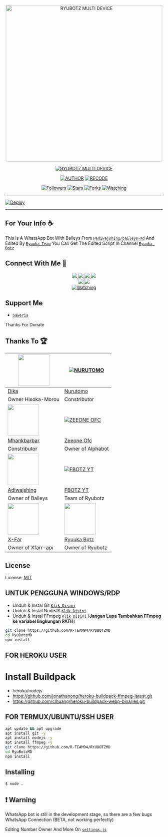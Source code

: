 <p align="center">
<img src="https://telegra.ph/file/0c948e309cc07fb7f3cfa.jpg" alt="RYUBOTZ MULTI DEVICE" width="500"/>


</p>
<p align="center">
<a href="#"><img title="RYUBOTZ MULTI DEVICE" src="https://img.shields.io/badge/RYUBOTZ MULTI DEVICE-green?colorA=%23ff0000&colorB=%23017e40&style=for-the-badge"></a>
</p>
<p align="center">
<a href="https://github.com/DikaArdnt/Hisoka-Morou"><img title="AUTHOR" src="https://img.shields.io/badge/Author-DIKA%20ARDNT-red.svg?style=for-the-badge&logo=github"></a>
<a href="https://github.com/R-TEAM94/RYUBOTZMD"><img title="RECODE" src="https://img.shields.io/badge/Recode-RYUUKA%20TEAM-red.svg?style=for-the-badge&logo=github"></a>
</p>
<p align="center">
<a href="https://github.com/R-TEAM94/RYUBOTZMD"><img title="Followers" src="https://img.shields.io/github/followers/FBOTZ-YT?color=blue&style=flat-square"></a>
<a href="https://github.com/R-TEAM94/RYUBOTZMD"><img title="Stars" src="https://img.shields.io/github/stars/R-TEAM94/RYUBOTZMD?color=red&style=flat-square"></a>
<a href="https://github.com/R-TEAM94/RYUBOTZMD/network/members"><img title="Forks" src="https://img.shields.io/github/forks/R-TEAM94/RYUBOTZMD?color=red&style=flat-square"></a>
<a href="https://github.com/R-TEAM94/RYUBOTZMD/watchers"><img title="Watching" src="https://img.shields.io/github/watchers/R-TEAM94/RYUBOTZMD?label=Watchers&color=blue&style=flat-square"></a>
</p>

---

[![Deploy](https://www.herokucdn.com/deploy/button.svg)](https://heroku.com/deploy?template=https://github.com/R-TEAM94/RYUBOTZMD)

---

## For Your Info ☕
This Is A WhatsApp Bot With Baileys From [`@adiwajshing/baileys-md`](https://github.com/adiwajshing/baileys/tree/multi-device) And Edited By [`Ryuuka Team`](https://github.com/R-TEAM94/RYUBOTZMD) You Can Get The Edited Script In Channel [`Ryuuka Botz`](https://youtube.com/channel/UCjxavxEQa1Wd9A4J9tOmATA)

## Connect With Me 🌱
<p align="center">
  <a href="https://instagram.com/fandyyy._"><img src="https://img.shields.io/badge/Instagram-E4405F?style=for-the-badge&logo=instagram&logoColor=white"/> 
  <a href="https://wa.me/message/FDEA65XQNZMAF1"><img src="https://img.shields.io/badge/WhatsApp%20Group-25D366?style=for-the-badge&logo=whatsapp&logoColor=white" />
  <a href="https://chat.whatsapp.com/Cyy7ERb3iZZEOSEdSRP2BW"><img src="https://img.shields.io/badge/WhatsApp-25D366?style=for-the-badge&logo=whatsapp&logoColor=white" />
  <a href="https://youtube.com/channel/UCjxavxEQa1Wd9A4J9tOmATA"><img src="https://img.shields.io/badge/YouTube-Ryuuka Botz-ff0000?style=for-the-badge&logo=youtube&logoColor=ff0000&link=https://youtube.com/c/RyuukaBotz" /><br>
  <a name=Ryuuka Botz&label=VIEWS&style=flat-square&color=orange" />
  <a href="https://github.com/R-TEAM94"><img src="https://img.shields.io/badge/-GitHub-black?style=flat-square&logo=github" /> 
  <a href="https://youtube.com/channel/UCjxavxEQa1Wd9A4J9tOmATA"><img src="https://img.shields.io/youtube/channel/subscribers/RyuukaBotz?style=social" /> <br>
  <a href="https://komarev.com/ghpvc/?username=R-TEAM94&color=blue&style=flat-square&label=Profile+Views"><img title="Watching" src="https://komarev.com/ghpvc/?username=FBOTZ-YT&color=blue&style=flat-square&label=Profile+View"></a>
</p>

## Support Me
* [`Saweria`](https://saweria.co/Fandyy)

Thanks For Donate

## Thanks To 🏆
<a href="https://github.com/DikaArdnt"><img src="https://github.com/DikaArdnt.png?size=100" width="100" height="100"></a> | [![NURUTOMO](https://github.com/Nurutomo.png?size=100)](https://github.com/Nurutomo) 
---|---
[Dika](https://github.com/DikaArdnt)  | [Nurutomo](https://github.com/Nurutomo)
Owner Hisoka-Morou | Constributor |
<a href="https://github.com/MhankBarBar"><img src="https://github.com/MhankBarBar.png?size=100" width="100" height="100"></a> | [![ZEEONE OFC](https://github.com/zeeone-ofc.png?size=100)](https://github.com/zeeone-ofc) 
[Mhankbarbar](https://github.com/MhankBarBar)  | [Zeeone Ofc](https://github.com/zeeone-ofc)
Constributor | Owner of Alphabot |
<a href="https://github.com/adiwajshing"><img src="https://github.com/adiwajshing.png?size=100" width="100" height="100"></a> | [![FBOTZ YT](https://github.com/FBOTZ-YT.png?size=100)](http://github.com/FBOTZ-YT) 
[Adiwajshing](https://github.com/adiwajshing) | [FBOTZ YT](https://github.com/FBOTZ-YT)
Owner of Baileys | Team of Ryubotz |
<a href="https://github.com/xfar05"><img src="https://github.com/xfar05.png?size=100" width="100" height="100"></a> | <a href="https://github.com/YdzAja"><img src="https://github.com/YdzAja.png?size=100" width="100" height="100"></a>
[X-Far](https://github.com/xfar05) | [Ryuuka Botz](https://github.com/YdzAja)
Owner of Xfarr-api | Owner of Ryubotz |

## License
License: [MIT](https://en.wikipedia.org/wiki/MIT_License)

## UNTUK PENGGUNA WINDOWS/RDP

* Unduh & Instal Git [`Klik Disini`](https://git-scm.com/downloads)
* Unduh & Instal NodeJS [`Klik Disini`](https://nodejs.org/en/download)
* Unduh & Instal FFmpeg [`Klik Disini`](https://ffmpeg.org/download.html) (**Jangan Lupa Tambahkan FFmpeg ke variabel lingkungan PATH**)


```bash
git clone https://github.com/R-TEAM94/RYUBOTZMD
cd RyuBotzMD
npm install
```


## FOR HEROKU USER
# Install Buildpack
- heroku/nodejs
- https://github.com/jonathanong/heroku-buildpack-ffmpeg-latest.git
- https://github.com/clhuang/heroku-buildpack-webp-binaries.git


## FOR TERMUX/UBUNTU/SSH USER

```bash
apt update && apt upgrade
apt install git -y
apt install nodejs -y
apt install ffmpeg -y
git clone https://github.com/R-TEAM94/RYUBOTZMD
cd RyuBotzMD
npm install
```

## Installing
```bash
$ node .
```

## ❗ Warning
WhatsApp bot is still in the development stage, so there are a few bugs
WhatsApp Connection (BETA, not working perfectly)

Editing Number Owner And More On [`settings.js`](https://github.com/R-TEAM94/RYUBOTZMD/blob/master/settings.js)
